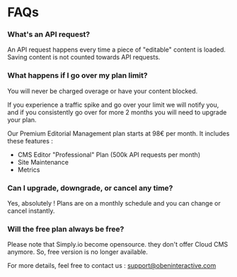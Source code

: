 # FAQs

### What's an API request?

An API request happens every time a piece of "editable" content is loaded. Saving content is not counted towards API requests.

### What happens if I go over my plan limit?

You will never be charged overage or have your content blocked. 

If you experience a traffic spike and go over your limit we will notify you, and if you consistently go over for more 2 months you will need to upgrade your plan. 

Our Premium Editorial Management plan starts at 98€ per month. It includes these features :

* CMS Editor "Professional" Plan (500k API requests per month)
* Site Maintenance
* Metrics

### Can I upgrade, downgrade, or cancel any time?

Yes, absolutely ! Plans are on a monthly schedule and you can change or cancel instantly.

### Will the free plan always be free?

Please note that Simply.io become opensource. they don't offer Cloud CMS anymore. So, free version is no longer available. 

For more details, feel free to contact us : [support@obeninteractive.com](support@obeninteractive.com)

